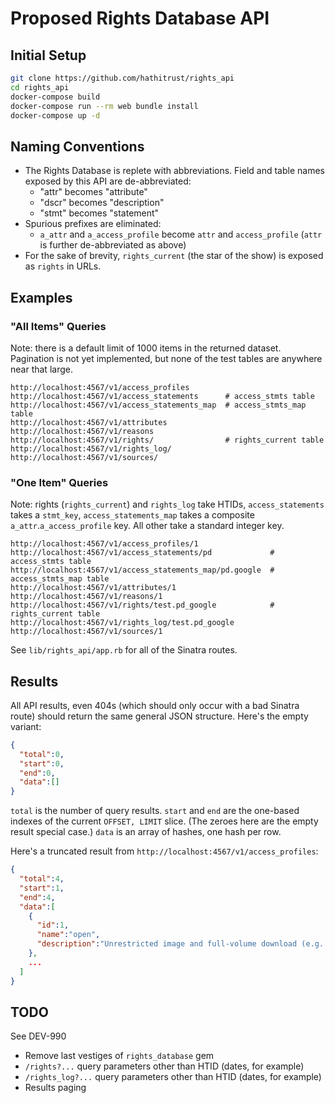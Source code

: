 # Proposed Rights Database API

## Initial Setup
```bash
git clone https://github.com/hathitrust/rights_api
cd rights_api
docker-compose build
docker-compose run --rm web bundle install
docker-compose up -d
```

## Naming Conventions

- The Rights Database is replete with abbreviations. Field and table names exposed
  by this API are de-abbreviated:
  - "attr" becomes "attribute"
  - "dscr" becomes "description"
  - "stmt" becomes "statement"
- Spurious prefixes are eliminated:
  - `a_attr` and `a_access_profile` become `attr` and `access_profile` (`attr` is further de-abbreviated as above)
- For the sake of brevity, `rights_current` (the star of the show) is exposed as `rights` in URLs.

## Examples

### "All Items" Queries

Note: there is a default limit of 1000 items in the returned dataset.
Pagination is not yet implemented, but none of the test tables are anywhere near that large.

```
http://localhost:4567/v1/access_profiles
http://localhost:4567/v1/access_statements      # access_stmts table
http://localhost:4567/v1/access_statements_map  # access_stmts_map table
http://localhost:4567/v1/attributes
http://localhost:4567/v1/reasons
http://localhost:4567/v1/rights/                # rights_current table
http://localhost:4567/v1/rights_log/
http://localhost:4567/v1/sources/
```

### "One Item" Queries

Note: rights (`rights_current`) and `rights_log` take HTIDs, `access_statements` takes a
`stmt_key`, `access_statements_map` takes a composite `a_attr`.`a_access_profile` key.
All other take a standard integer key.

```
http://localhost:4567/v1/access_profiles/1
http://localhost:4567/v1/access_statements/pd             # access_stmts table
http://localhost:4567/v1/access_statements_map/pd.google  # access_stmts_map table
http://localhost:4567/v1/attributes/1
http://localhost:4567/v1/reasons/1
http://localhost:4567/v1/rights/test.pd_google            # rights_current table
http://localhost:4567/v1/rights_log/test.pd_google
http://localhost:4567/v1/sources/1
```

See `lib/rights_api/app.rb` for all of the Sinatra routes.

## Results

All API results, even 404s (which should only occur with a bad Sinatra route) should return
the same general JSON structure. Here's the empty variant:

```JSON
{
  "total":0,
  "start":0,
  "end":0,
  "data":[]
}

```
`total` is the number of query results. `start` and `end` are the one-based indexes of the
current `OFFSET, LIMIT` slice. (The zeroes here are the empty result special case.)
`data` is an array of hashes, one hash per row.

Here's a truncated result from `http://localhost:4567/v1/access_profiles`:

```JSON
{
  "total":4,
  "start":1,
  "end":4,
  "data":[
    {
      "id":1,
      "name":"open",
      "description":"Unrestricted image and full-volume download (e.g. Internet Archive)"
    },
    ...
  ]
}

```

## TODO

See DEV-990

- Remove last vestiges of `rights_database` gem
- `/rights?...` query parameters other than HTID (dates, for example)
- `/rights_log?...` query parameters other than HTID (dates, for example)
- Results paging

